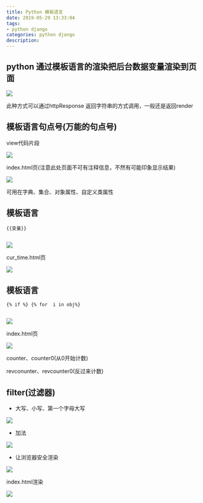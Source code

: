 ```yaml
---
title: Python 模板语言
date: 2019-05-29 13:33:04
tags: 
- python django 
categories: python django 
description: 
---
```


## python 通过模板语言的渲染把后台数据变量渲染到页面

![](584421-20190401063029871-1877603503.png)

此种方式可以通过httpResponse 返回字符串的方式调用，一般还是返回render

## 模板语言句点号(万能的句点号)

view代码片段

![](584421-20190402172222951-252655764.png)

index.html页(注意此处页面不可有注释信息，不然有可能印象显示结果)

![](584421-20190402172340290-1737602435.png)

 可用在字典、集合、对象属性、自定义类属性

## 模板语言
        
```
{{变量}}
        
```


![](584421-20190402214328243-716265774.png)

cur_time.html页

![](584421-20190402214417082-2022601436.png)

## 模板语言
        
```
{% if %} {% for  i in obj%}
        
```


![](584421-20190402215507380-1816370919.png)



index.html页

![](584421-20190402215451484-738243992.png)

 counter、counter0(从0开始计数)

revconunter、revcounter0(反过来计数)

##  filter(过滤器)

  * 大写、小写、第一个字母大写

![](584421-20190402220351087-698150978.png)

  * 加法

![](584421-20190402220514315-1202148298.png)

  * 让浏览器安全渲染

![](584421-20190402220713903-487678884.png)

 index.html渲染

![](584421-20190402220939393-1374137361.png)



